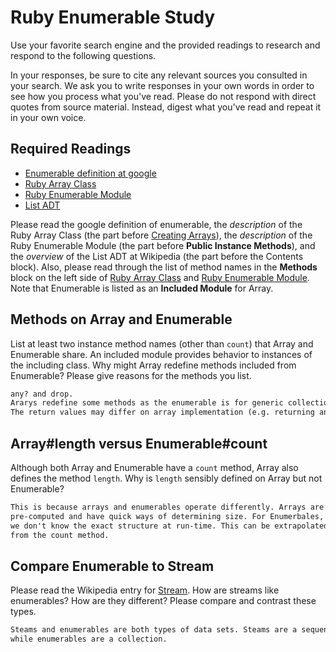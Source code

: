 # Ruby Enumerable Study

Use your favorite search engine and the provided readings to research and
respond to the following questions.

In your responses, be sure to cite any relevant sources you consulted in your
search. We ask you to write responses in your own words in order to see how you
process what you've read. Please do not respond with direct quotes from source
material. Instead, digest what you've read and repeat it in your own voice.

## Required Readings

-   [Enumerable definition at google](https://www.google.com/#q=enumerable+definition)
-   [Ruby Array Class](http://ruby-doc.org/core-2.3.0/Array.html)
-   [Ruby Enumerable Module](http://ruby-doc.org/core-2.3.0/Enumerable.html)
-   [List ADT](https://en.wikipedia.org/wiki/List_%28abstract_data_type%29)

Please read the google definition of enumerable, the _description_ of the Ruby
Array Class (the part before [Creating
Arrays](http://ruby-doc.org/core-2.3.0/Array.html#class-Array-label-Creating+Arrays)),
the _description_ of the Ruby Enumerable Module (the part before **Public
Instance Methods**), and the _overview_ of the List ADT at Wikipedia (the part
before the Contents block).  Also, please read through the list of method names
in the **Methods** block on the left side of [Ruby Array
Class](http://ruby-doc.org/core-2.3.0/Array.html) and [Ruby Enumerable
Module](http://ruby-doc.org/core-2.3.0/Enumerable.html).  Note that Enumerable
is listed as an **Included Module** for Array.

## Methods on Array and Enumerable

List at least two instance method names (other than `count`) that Array and
Enumerable share. An included module provides behavior to instances of the
including class. Why might Array redefine methods included from Enumerable?
Please give reasons for the methods you list.

```md
any? and drop.
Ararys redefine some methods as the enumerable is for generic collections.
The return values may differ on array implementation (e.g. returning an array).

```

## Array#length versus Enumerable#count

Although both Array and Enumerable have a `count` method, Array also defines the
method `length`.  Why is `length` sensibly defined on Array but not Enumerable?

```md
This is because arrays and enumerables operate differently. Arrays are
pre-computed and have quick ways of determining size. For Enumerbales,
we don't know the exact structure at run-time. This can be extrapolated
from the count method.
```

## Compare Enumerable to Stream

Please read the Wikipedia entry for
[Stream](https://en.wikipedia.org/wiki/Stream_%28computing%29).  How are streams
like enumerables?  How are they different?  Please compare and contrast these
types.

```md
Steams and enumerables are both types of data sets. Steams are a sequence
while enumerables are a collection.
```
